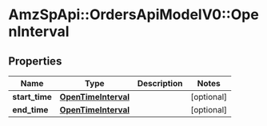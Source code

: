 # AmzSpApi::OrdersApiModelV0::OpenInterval

## Properties
Name | Type | Description | Notes
------------ | ------------- | ------------- | -------------
**start_time** | [**OpenTimeInterval**](OpenTimeInterval.md) |  | [optional] 
**end_time** | [**OpenTimeInterval**](OpenTimeInterval.md) |  | [optional] 

